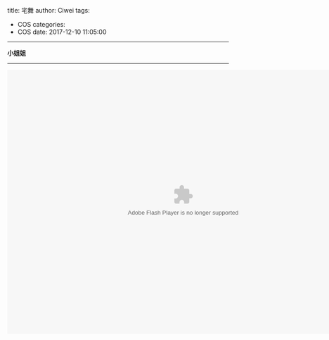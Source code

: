 title: 宅舞
author: Ciwei
tags:
  - COS
categories:
  - COS
date: 2017-12-10 11:05:00
---
**小姐姐**
<!-- more -->
----------

<embed pluginspage="http://www.macromedia.com/go/getflashplayer" type="application/x-shockwave-flash" width="800" height="600" flashvars="local=true&amp;amovid=5f4ffbc12418024&amp;refererdomain=yinyuetai.com&amp;domain=yinyuetai.com&amp;videoId=2605740&amp;showlyrics=false&amp;capturevideoavailable=true&amp;sendsnaplog=true&amp;usepromptbar=true&amp;popupwin=true&amp;preamovid=true&amp;autostart=true&amp;showadvipbutton=true&amp;playerready=ifFlash&amp;hasbarrage=true&amp;swflocation=%2F%2Fs.c.yinyuetai.com%2Fswf%2Fcommon%2Fmvplayer.swf%3Ft%3D20171204" bgcolor="#000000" allowfullscreen="true" allowscriptaccess="always" wmode="transparent" id="yinyuetaiplayer" quality="high" name="yinyuetaiplayer" src="//s.c.yinyuetai.com/swf/common/playerloader.swf?t=20170724">